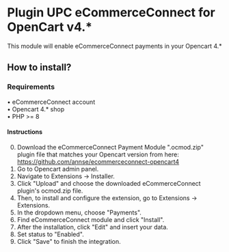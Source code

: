 # Plugin UPC eCommerceConnect for OpenCart v4.*
This module will enable eCommerceConnect payments in your Opencart 4.*

## How to install?

### Requirements
• eCommerceConnect account  
• Opencart 4.* shop  
• PHP >= 8

#### Instructions
0. Download the eCommerceConnect Payment Module ".ocmod.zip" plugin file that matches your Opencart version from here: https://github.com/annse/ecommerceconnect-opencart4
1. Go to Opencart admin panel.
2. Navigate to Extensions → Installer.
3. Click "Upload" and choose the downloaded eCommerceConnect plugin's ocmod.zip file.
4. Then, to install and configure the extension, go to Extensions → Extensions.
5. In the dropdown menu, choose "Payments".
6. Find eCommerceConnect module and click "Install".
7. After the installation, click "Edit" and insert your data. 
8. Set status to "Enabled".
9. Click "Save" to finish the integration.